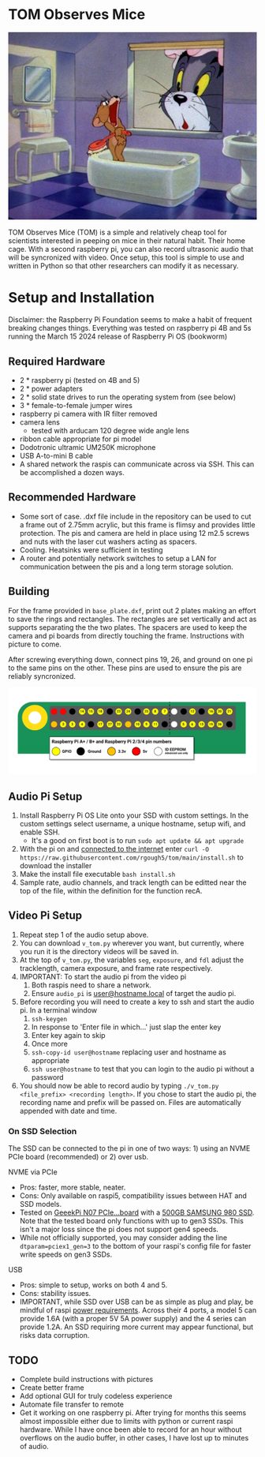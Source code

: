 # TOM Observes Mice
![this is fair use right?](pic/tom_n_jerry.jpg)

TOM Observes Mice (TOM) is a simple and relatively cheap tool for scientists interested in peeping on mice in their natural habit. Their home cage.
With a second raspberry pi, you can also record ultrasonic audio that will be syncronized with video.
Once setup, this tool is simple to use and written in Python so that other researchers can modify it as necessary.

# Setup and Installation
Disclaimer: the Raspberry Pi Foundation seems to make a habit of frequent breaking changes things. Everything was tested on raspberry pi 4B and 5s running the March 15 2024 release of Raspberry Pi OS (bookworm)

## Required Hardware
- 2 * raspberry pi (tested on 4B and 5)
- 2 * power adapters
- 2 * solid state drives to run the operating system from (see below)
- 3 * female-to-female jumper wires
- raspberry pi camera with IR filter removed
- camera lens
    - tested with arducam 120 degree wide angle lens
- ribbon cable appropriate for pi model
- Dodotronic ultramic UM250K microphone
- USB A-to-mini B cable
- A shared network the raspis can communicate across via SSH. This can be accomplished a dozen ways.

## Recommended Hardware
- Some sort of case. .dxf file include in the repository can be used to cut a frame out of 2.75mm acrylic, but this frame is flimsy and provides little protection. The pis and camera are held in place using 12 m2.5 screws and nuts with the laser cut washers acting as spacers.
- Cooling. Heatsinks were sufficient in testing
- A router and potentially network switches to setup a LAN for communication between the pis and a long term storage solution.

## Building

For the frame provided in `base_plate.dxf`, print out 2 plates making an effort to save the rings and rectangles. The rectangles are set vertically and act as supports separating the the two plates. The spacers are used to keep the camera and pi boards from directly touching the frame.
Instructions with picture to come.

After screwing everything down, connect pins 19, 26, and ground on one pi to the same pins on the other. These pins are used to ensure the pis are reliably syncronized.

![picture of pin chart](pic/GPIO.png)

## Audio Pi Setup
1. Install Raspberry Pi OS Lite onto your SSD with custom settings. In the custom settings select username, a unique hostname, setup wifi, and enable SSH.
    - It's a good on first boot is to run `sudo apt update && apt upgrade`
2. With the pi on and [connected to the internet](https://www.raspberrypi.com/documentation/computers/configuration.html#configuring-networking) enter `curl -O https://raw.githubusercontent.com/rgough5/tom/main/install.sh` to download the installer
3. Make the install file executable `bash install.sh`
4. Sample rate, audio channels, and track length can be editted near the top of the file, within the definition for the function recA.

## Video Pi Setup
1. Repeat step 1 of the audio setup above.
2. You can download `v_tom.py` wherever you want, but currently, where you run it is the directory videos will be saved in.
3. At the top of `v_tom.py`, the variables `seg`, `exposure`, and `fdl` adjust the tracklength, camera exposure, and frame rate respectively.
4. IMPORTANT: To start the audio pi from the video pi
    1. Both raspis need to share a network.
    2. Ensure `audio_pi` is  user@hostname.local of target the audio pi.
5. Before recording you will need to create a key to ssh and start the audio pi. In a terminal window
    1. `ssh-keygen`
    2. In response to 'Enter file in which...' just slap the enter key
    3. Enter key again to skip
    4. Once more
    5. `ssh-copy-id user@hostname` replacing user and hostname as appropriate
    6. `ssh user@hostname` to test that you can login to the audio pi without a password
6. You should now be able to record audio by typing `./v_tom.py <file_prefix> <recording length>`. If you chose to start the audio pi, the recording name and prefix will be passed on. Files are automatically appended with date and time.

### On SSD Selection
The SSD can be connected to the pi in one of two ways: 1) using an NVME PCIe board (recommended) or 2) over usb.

NVME via PCIe

- Pros: faster, more stable, neater.
- Cons: Only available on raspi5, compatibility issues between HAT and SSD models.
- Tested on [GeeekPi N07 PCIe...board](https://www.amazon.com/GeeekPi-N07-Peripheral-Raspberry-Support/dp/B0CWD266XR/ref=sr_1_16?dib=eyJ2IjoiMSJ9.BxcxCUbroCMtEvv2KZGuIBTcsh51iWpvVxAkAUuVUQbw4jFFBTZ0bHDgR4TfMjSk_DqFo3YlUWbA8-xw19eq8Bc02CW_sldTs1fasLMWEBrfFkt6mOtSa7W9O7DDaMpwT85GbBxdlhDlnGnkKiEC_nfcV2_VhsV_TZizpWSDSGvalVGaVXDYquvp8nSDAFKkoLCkFfKn703KZk9_Cs3LgOGy01u0kKNYoHmrpSwHVn8.xjfPCRpKhnZc_S6FQ2UUS4v5q_gtD8mRNwm3e160UcI&dib_tag=se&keywords=raspi+nvme+hat&qid=1714772061&sr=8-16) with a [500GB SAMSUNG 980 SSD](https://www.amazon.com/SAMSUNG-Technology-Intelligent-Turbowrite-Sequential/dp/B08V7GT6F3/ref=sr_1_8?sr=8-8). 
Note that the tested board only functions with up to gen3 SSDs. This isn't a major loss since the pi does not support gen4 speeds.
- While not officially supported, you may consider adding the line `dtparam=pciex1_gen=3` to the bottom of your raspi's config file for faster write speeds on gen3 SSDs.

USB

- Pros: simple to setup, works on both 4 and 5.
- Cons: stability issues.
- IMPORTANT, while SSD over USB can be as simple as plug and play, be mindful of raspi [power requirements](https://www.raspberrypi.com/documentation/computers/raspberry-pi.html#typical-power-requirements). Across their 4 ports, a model 5 can provide 1.6A (with a proper 5V 5A power supply) and the 4 series can provide 1.2A. An SSD requiring more current may appear functional, but risks data corruption.

## TODO
- Complete build instructions with pictures
- Create better frame
- Add optional GUI for truly codeless experience
- Automate file transfer to remote
- Get it working on one raspberry pi. After trying for months this seems almost impossible either due to limits with python or current raspi hardware. While I have once been able to record for an hour without overflows on the audio buffer, in other cases, I have lost up to minutes of audio.
